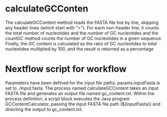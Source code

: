 # calculateGCConten
The calculateGCContent method reads the FASTA file line by line, skipping any header lines (which start with ">"). 
For each non-header line, it counts the total number of nucleotides and the number of GC nucleotides and 
the countGC method counts the number of GC nucleotides in a given sequence.
Finally, the GC content is calculated as the ratio of GC nucleotides to total nucleotides multiplied by 100, and the result is returned as a percentage

# Nextflow script for workflow 
Parameters have been defined for the input file paths. params.inputFasta is set to ./input.fasta.
The process named calculateGCContent takes an input FASTA file and generates an output file named gc_content.txt.
Within the process definition, a script block executes the Java program GCContentCalculator, passing the input FASTA file path (${inputFasta}) and directing the output to gc_content.txt.
